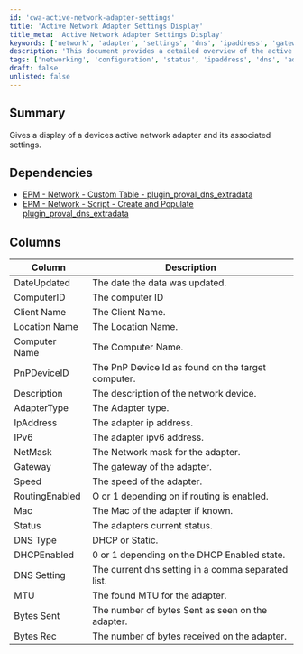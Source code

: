 ```yaml
---
id: 'cwa-active-network-adapter-settings'
title: 'Active Network Adapter Settings Display'
title_meta: 'Active Network Adapter Settings Display'
keywords: ['network', 'adapter', 'settings', 'dns', 'ipaddress', 'gateway', 'status']
description: 'This document provides a detailed overview of the active network adapter settings for devices, including information on IP addresses, gateways, and adapter types. It outlines the necessary dependencies and describes the columns used in the data display, offering insights into network configurations and statuses.'
tags: ['networking', 'configuration', 'status', 'ipaddress', 'dns', 'adapter']
draft: false
unlisted: false
---
```

## Summary

Gives a display of a devices active network adapter and its associated settings.

## Dependencies

- [EPM - Network - Custom Table - plugin_proval_dns_extradata](https://proval.itglue.com/DOC-5078775-11960296)
- [EPM - Network - Script - Create and Populate plugin_proval_dns_extradata](https://proval.itglue.com/DOC-5078775-12033156)

## Columns

| Column          | Description                                          |
|-----------------|------------------------------------------------------|
| DateUpdated     | The date the data was updated.                       |
| ComputerID      | The computer ID                                      |
| Client Name     | The Client Name.                                    |
| Location Name   | The Location Name.                                   |
| Computer Name   | The Computer Name.                                   |
| PnPDeviceID     | The PnP Device Id as found on the target computer.  |
| Description      | The description of the network device.               |
| AdapterType     | The Adapter type.                                   |
| IpAddress       | The adapter ip address.                             |
| IPv6            | The adapter ipv6 address.                           |
| NetMask         | The Network mask for the adapter.                   |
| Gateway         | The gateway of the adapter.                         |
| Speed           | The speed of the adapter.                           |
| RoutingEnabled  | O or 1 depending on if routing is enabled.         |
| Mac             | The Mac of the adapter if known.                    |
| Status          | The adapters current status.                         |
| DNS Type        | DHCP or Static.                                     |
| DHCPEnabled     | 0 or 1 depending on the DHCP Enabled state.        |
| DNS Setting     | The current dns setting in a comma separated list.  |
| MTU             | The found MTU for the adapter.                      |
| Bytes Sent      | The number of bytes Sent as seen on the adapter.    |
| Bytes Rec       | The number of bytes received on the adapter.        |





